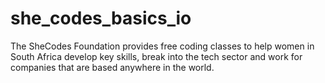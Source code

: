 # she_codes_basics_io
The SheCodes Foundation provides free coding classes to help women in South Africa develop key skills, break into the tech sector and work for companies that are based anywhere in the world. 

